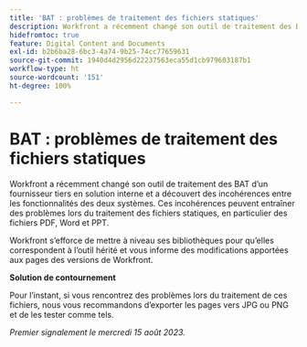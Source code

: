 ```yaml
---
title: 'BAT : problèmes de traitement des fichiers statiques'
description: Workfront a récemment changé son outil de traitement des BAT d’un fournisseur tiers en solution interne et a découvert des incohérences entre les fonctionnalités des deux systèmes. Ces incohérences peuvent entraîner des problèmes lors du traitement des fichiers statiques, en particulier des fichiers PDF, Word et PPT. Une solution de contournement est disponible.
hidefromtoc: true
feature: Digital Content and Documents
exl-id: b2b6ba28-6bc3-4a74-9b25-74cc77659631
source-git-commit: 1940d4d2956d22237563eca55d1cb979603187b1
workflow-type: ht
source-wordcount: '151'
ht-degree: 100%

---
```


# BAT : problèmes de traitement des fichiers statiques

<!--WF and WFP TOCs-->

Workfront a récemment changé son outil de traitement des BAT d’un fournisseur tiers en solution interne et a découvert des incohérences entre les fonctionnalités des deux systèmes. Ces incohérences peuvent entraîner des problèmes lors du traitement des fichiers statiques, en particulier des fichiers PDF, Word et PPT.

Workfront s’efforce de mettre à niveau ses bibliothèques pour qu’elles correspondent à l’outil hérité et vous informe des modifications apportées aux pages des versions de Workfront.

**Solution de contournement**

Pour l’instant, si vous rencontrez des problèmes lors du traitement de ces fichiers, nous vous recommandons d’exporter les pages vers JPG ou PNG et de les tester comme tels.

_Premier signalement le mercredi 15 août 2023._

<!--CHECK ME - NO VIEWS APRIL-JUNE 2025-->

